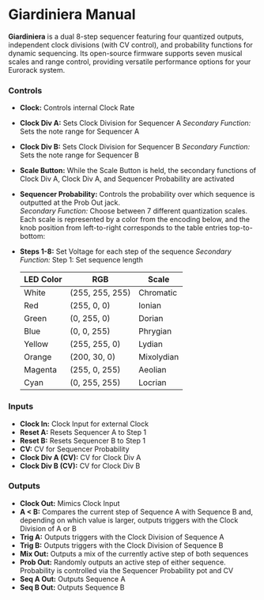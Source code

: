 # Giardiniera Manual

**Giardiniera** is a dual 8-step sequencer featuring four quantized outputs, independent clock divisions (with CV control), and probability functions for dynamic sequencing. Its open-source firmware supports seven musical scales and range control, providing versatile performance options for your Eurorack system.

### Controls

- **Clock:** Controls internal Clock Rate
- **Clock Div A:** Sets Clock Division for Sequencer A
  _Secondary Function:_ Sets the note range for Sequencer A
- **Clock Div B:** Sets Clock Division for Sequencer B
  _Secondary Function:_ Sets the note range for Sequencer B
- **Scale Button:** While the Scale Button is held, the secondary functions of Clock Div A, Clock Div A, and Sequencer Probability are activated
- **Sequencer Probability:** Controls the probability over which sequence is outputted at the Prob Out jack.  
  _Secondary Function:_ Choose between 7 different quantization scales. Each scale is represented by a color from the encoding below, and the knob position from left-to-right corresponds to the table entries top-to-bottom:
- **Steps 1-8:** Set Voltage for each step of the sequence
  _Secondary Function:_ Step 1: Set sequence length
  
  | LED Color | RGB             | Scale                          |
  |-----------|-----------------|--------------------------------|
  | White     | (255, 255, 255) | Chromatic                      |
  | Red       | (255, 0, 0)     | Ionian                         |
  | Green     | (0, 255, 0)     | Dorian                         |
  | Blue      | (0, 0, 255)     | Phrygian                       |
  | Yellow    | (255, 255, 0)   | Lydian                         |
  | Orange    | (200, 30, 0)    | Mixolydian                     |
  | Magenta   | (255, 0, 255)   | Aeolian                        |
  | Cyan      | (0, 255, 255)   | Locrian                        |



### Inputs

- **Clock In:** Clock Input for external Clock
- **Reset A:** Resets Sequencer A to Step 1
- **Reset B:** Resets Sequencer B to Step 1
- **CV:** CV for Sequencer Probability
- **Clock Div A (CV):** CV for Clock Div A
- **Clock Div B (CV):** CV for Clock Div B

### Outputs

- **Clock Out:** Mimics Clock Input
- **A < B:** Compares the current step of Sequence A with Sequence B and, depending on which value is larger, outputs triggers with the Clock Division of A or B
- **Trig A:** Outputs triggers with the Clock Division of Sequence A
- **Trig B:** Outputs triggers with the Clock Division of Sequence B
- **Mix Out:** Outputs a mix of the currently active step of both sequences
- **Prob Out:** Randomly outputs an active step of either sequence. Probability is controlled via the Sequencer Probability pot and CV
- **Seq A Out:** Outputs Sequence A
- **Seq B Out:** Outputs Sequence B
